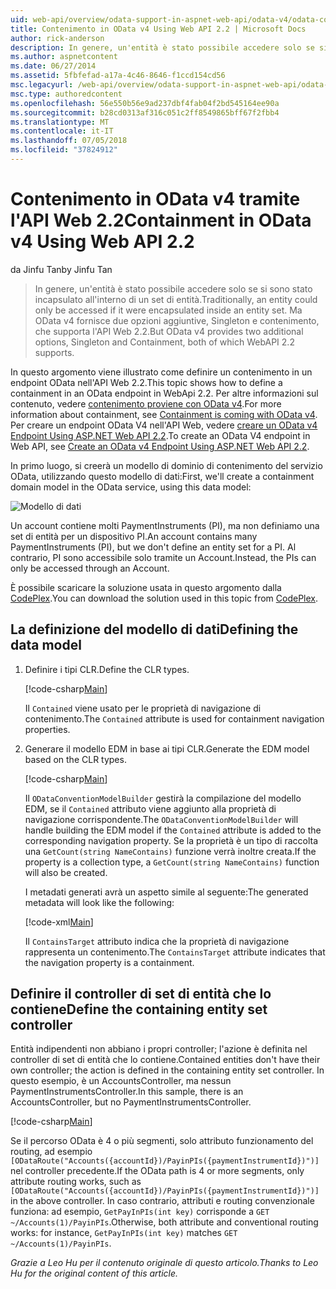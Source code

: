 ```yaml
---
uid: web-api/overview/odata-support-in-aspnet-web-api/odata-v4/odata-containment-in-web-api-22
title: Contenimento in OData v4 Using Web API 2.2 | Microsoft Docs
author: rick-anderson
description: In genere, un'entità è stato possibile accedere solo se si sono stato incapsulato all'interno di un set di entità. Ma OData v4 fornisce due opzioni aggiuntive, Singleton e Con...
ms.author: aspnetcontent
ms.date: 06/27/2014
ms.assetid: 5fbfefad-a17a-4c46-8646-f1ccd154cd56
msc.legacyurl: /web-api/overview/odata-support-in-aspnet-web-api/odata-v4/odata-containment-in-web-api-22
msc.type: authoredcontent
ms.openlocfilehash: 56e550b56e9ad237dbf4fab04f2bd545164ee90a
ms.sourcegitcommit: b28cd0313af316c051c2ff8549865bff67f2fbb4
ms.translationtype: MT
ms.contentlocale: it-IT
ms.lasthandoff: 07/05/2018
ms.locfileid: "37824912"
---
```

<a name="containment-in-odata-v4-using-web-api-22"></a><span data-ttu-id="1cdb2-104">Contenimento in OData v4 tramite l'API Web 2.2</span><span class="sxs-lookup"><span data-stu-id="1cdb2-104">Containment in OData v4 Using Web API 2.2</span></span>
====================
<span data-ttu-id="1cdb2-105">da Jinfu Tan</span><span class="sxs-lookup"><span data-stu-id="1cdb2-105">by Jinfu Tan</span></span>

> <span data-ttu-id="1cdb2-106">In genere, un'entità è stato possibile accedere solo se si sono stato incapsulato all'interno di un set di entità.</span><span class="sxs-lookup"><span data-stu-id="1cdb2-106">Traditionally, an entity could only be accessed if it were encapsulated inside an entity set.</span></span> <span data-ttu-id="1cdb2-107">Ma OData v4 fornisce due opzioni aggiuntive, Singleton e contenimento, che supporta l'API Web 2.2.</span><span class="sxs-lookup"><span data-stu-id="1cdb2-107">But OData v4 provides two additional options, Singleton and Containment, both of which WebAPI 2.2 supports.</span></span>


<span data-ttu-id="1cdb2-108">In questo argomento viene illustrato come definire un contenimento in un endpoint OData nell'API Web 2.2.</span><span class="sxs-lookup"><span data-stu-id="1cdb2-108">This topic shows how to define a containment in an OData endpoint in WebApi 2.2.</span></span> <span data-ttu-id="1cdb2-109">Per altre informazioni sul contenuto, vedere [contenimento proviene con OData v4](https://blogs.msdn.com/b/odatateam/archive/2014/03/13/containment-is-coming-with-odata-v4.aspx).</span><span class="sxs-lookup"><span data-stu-id="1cdb2-109">For more information about containment, see [Containment is coming with OData v4](https://blogs.msdn.com/b/odatateam/archive/2014/03/13/containment-is-coming-with-odata-v4.aspx).</span></span> <span data-ttu-id="1cdb2-110">Per creare un endpoint OData V4 nell'API Web, vedere [creare un OData v4 Endpoint Using ASP.NET Web API 2.2](create-an-odata-v4-endpoint.md).</span><span class="sxs-lookup"><span data-stu-id="1cdb2-110">To create an OData V4 endpoint in Web API, see [Create an OData v4 Endpoint Using ASP.NET Web API 2.2](create-an-odata-v4-endpoint.md).</span></span>

<span data-ttu-id="1cdb2-111">In primo luogo, si creerà un modello di dominio di contenimento del servizio OData, utilizzando questo modello di dati:</span><span class="sxs-lookup"><span data-stu-id="1cdb2-111">First, we'll create a containment domain model in the OData service, using this data model:</span></span>

![Modello di dati](odata-containment-in-web-api-22/_static/image1.png)

<span data-ttu-id="1cdb2-113">Un account contiene molti PaymentInstruments (PI), ma non definiamo una set di entità per un dispositivo PI.</span><span class="sxs-lookup"><span data-stu-id="1cdb2-113">An account contains many PaymentInstruments (PI), but we don't define an entity set for a PI.</span></span> <span data-ttu-id="1cdb2-114">Al contrario, PI sono accessibile solo tramite un Account.</span><span class="sxs-lookup"><span data-stu-id="1cdb2-114">Instead, the PIs can only be accessed through an Account.</span></span>

<span data-ttu-id="1cdb2-115">È possibile scaricare la soluzione usata in questo argomento dalla [CodePlex](https://aspnet.codeplex.com/SourceControl/latest#Samples/WebApi/OData/v4/ODataContainmentSample/).</span><span class="sxs-lookup"><span data-stu-id="1cdb2-115">You can download the solution used in this topic from [CodePlex](https://aspnet.codeplex.com/SourceControl/latest#Samples/WebApi/OData/v4/ODataContainmentSample/).</span></span>

## <a name="defining-the-data-model"></a><span data-ttu-id="1cdb2-116">La definizione del modello di dati</span><span class="sxs-lookup"><span data-stu-id="1cdb2-116">Defining the data model</span></span>

1. <span data-ttu-id="1cdb2-117">Definire i tipi CLR.</span><span class="sxs-lookup"><span data-stu-id="1cdb2-117">Define the CLR types.</span></span>

    [!code-csharp[Main](odata-containment-in-web-api-22/samples/sample1.cs)]

    <span data-ttu-id="1cdb2-118">Il `Contained` viene usato per le proprietà di navigazione di contenimento.</span><span class="sxs-lookup"><span data-stu-id="1cdb2-118">The `Contained` attribute is used for containment navigation properties.</span></span>
2. <span data-ttu-id="1cdb2-119">Generare il modello EDM in base ai tipi CLR.</span><span class="sxs-lookup"><span data-stu-id="1cdb2-119">Generate the EDM model based on the CLR types.</span></span>

    [!code-csharp[Main](odata-containment-in-web-api-22/samples/sample2.cs)]

    <span data-ttu-id="1cdb2-120">Il `ODataConventionModelBuilder` gestirà la compilazione del modello EDM, se il `Contained` attributo viene aggiunto alla proprietà di navigazione corrispondente.</span><span class="sxs-lookup"><span data-stu-id="1cdb2-120">The `ODataConventionModelBuilder` will handle building the EDM model if the `Contained` attribute is added to the corresponding navigation property.</span></span> <span data-ttu-id="1cdb2-121">Se la proprietà è un tipo di raccolta una `GetCount(string NameContains)` funzione verrà inoltre creata.</span><span class="sxs-lookup"><span data-stu-id="1cdb2-121">If the property is a collection type, a `GetCount(string NameContains)` function will also be created.</span></span>

    <span data-ttu-id="1cdb2-122">I metadati generati avrà un aspetto simile al seguente:</span><span class="sxs-lookup"><span data-stu-id="1cdb2-122">The generated metadata will look like the following:</span></span>

    [!code-xml[Main](odata-containment-in-web-api-22/samples/sample3.xml?highlight=10)]

    <span data-ttu-id="1cdb2-123">Il `ContainsTarget` attributo indica che la proprietà di navigazione rappresenta un contenimento.</span><span class="sxs-lookup"><span data-stu-id="1cdb2-123">The `ContainsTarget` attribute indicates that the navigation property is a containment.</span></span>

## <a name="define-the-containing-entity-set-controller"></a><span data-ttu-id="1cdb2-124">Definire il controller di set di entità che lo contiene</span><span class="sxs-lookup"><span data-stu-id="1cdb2-124">Define the containing entity set controller</span></span>

<span data-ttu-id="1cdb2-125">Entità indipendenti non abbiano i propri controller; l'azione è definita nel controller di set di entità che lo contiene.</span><span class="sxs-lookup"><span data-stu-id="1cdb2-125">Contained entities don't have their own controller; the action is defined in the containing entity set controller.</span></span> <span data-ttu-id="1cdb2-126">In questo esempio, è un AccountsController, ma nessun PaymentInstrumentsController.</span><span class="sxs-lookup"><span data-stu-id="1cdb2-126">In this sample, there is an AccountsController, but no PaymentInstrumentsController.</span></span>

[!code-csharp[Main](odata-containment-in-web-api-22/samples/sample4.cs)]

<span data-ttu-id="1cdb2-127">Se il percorso OData è 4 o più segmenti, solo attributo funzionamento del routing, ad esempio `[ODataRoute("Accounts({accountId})/PayinPIs({paymentInstrumentId})")]` nel controller precedente.</span><span class="sxs-lookup"><span data-stu-id="1cdb2-127">If the OData path is 4 or more segments, only attribute routing works, such as `[ODataRoute("Accounts({accountId})/PayinPIs({paymentInstrumentId})")]` in the above controller.</span></span> <span data-ttu-id="1cdb2-128">In caso contrario, attributi e routing convenzionale funziona: ad esempio, `GetPayInPIs(int key)` corrisponde a `GET ~/Accounts(1)/PayinPIs`.</span><span class="sxs-lookup"><span data-stu-id="1cdb2-128">Otherwise, both attribute and conventional routing works: for instance, `GetPayInPIs(int key)` matches `GET ~/Accounts(1)/PayinPIs`.</span></span>

<span data-ttu-id="1cdb2-129">*Grazie a Leo Hu per il contenuto originale di questo articolo.*</span><span class="sxs-lookup"><span data-stu-id="1cdb2-129">*Thanks to Leo Hu for the original content of this article.*</span></span>
